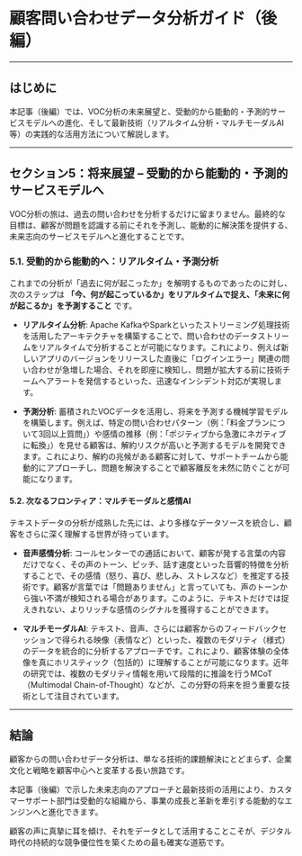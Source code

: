 
# 顧客問い合わせデータ分析ガイド（後編）

---

## はじめに

本記事（後編）では、VOC分析の未来展望と、受動的から能動的・予測的サービスモデルへの進化、そして最新技術（リアルタイム分析・マルチモーダルAI等）の実践的な活用方法について解説します。

---

## セクション5：将来展望 – 受動的から能動的・予測的サービスモデルへ

VOC分析の旅は、過去の問い合わせを分析するだけに留まりません。最終的な目標は、顧客が問題を認識する前にそれを予測し、能動的に解決策を提供する、未来志向のサービスモデルへと進化することです。

### 5.1. 受動的から能動的へ：リアルタイム・予測分析

これまでの分析が「過去に何が起こったか」を解明するものであったのに対し、次のステップは **「今、何が起こっているか」をリアルタイムで捉え、「未来に何が起こるか」を予測すること** です。

- **リアルタイム分析**: Apache KafkaやSparkといったストリーミング処理技術を活用したアーキテクチャを構築することで、問い合わせのデータストリームをリアルタイムで分析することが可能になります。これにより、例えば新しいアプリのバージョンをリリースした直後に「ログインエラー」関連の問い合わせが急増した場合、それを即座に検知し、問題が拡大する前に技術チームへアラートを発信するといった、迅速なインシデント対応が実現します。

- **予測分析**: 蓄積されたVOCデータを活用し、将来を予測する機械学習モデルを構築します。例えば、特定の問い合わせパターン（例：「料金プランについて3回以上質問」）や感情の推移（例：「ポジティブから急激にネガティブに転換」）を見せる顧客は、解約リスクが高いと予測するモデルを開発できます。これにより、解約の兆候がある顧客に対して、サポートチームから能動的にアプローチし、問題を解決することで顧客離反を未然に防ぐことが可能になります。

#### 5.2. 次なるフロンティア：マルチモーダルと感情AI

テキストデータの分析が成熟した先には、より多様なデータソースを統合し、顧客をさらに深く理解する世界が待っています。

- **音声感情分析**: コールセンターでの通話において、顧客が発する言葉の内容だけでなく、その声のトーン、ピッチ、話す速度といった音響的特徴を分析することで、その感情（怒り、喜び、悲しみ、ストレスなど）を推定する技術です。顧客が言葉では「問題ありません」と言っていても、声のトーンから強い不満が検知される場合があります。このように、テキストだけでは捉えきれない、よりリッチな感情のシグナルを獲得することができます。

- **マルチモーダルAI**: テキスト、音声、さらには顧客からのフィードバックセッションで得られる映像（表情など）といった、複数のモダリティ（様式）のデータを統合的に分析するアプローチです。これにより、顧客体験の全体像を真にホリスティック（包括的）に理解することが可能になります。近年の研究では、複数のモダリティ情報を用いて段階的に推論を行うMCoT（Multimodal Chain-of-Thought）などが、この分野の将来を担う重要な技術として注目されています。

---

## 結論

顧客からの問い合わせデータ分析は、単なる技術的課題解決にとどまらず、企業文化と戦略を顧客中心へと変革する長い旅路です。

本記事（後編）で示した未来志向のアプローチと最新技術の活用により、カスタマーサポート部門は受動的な組織から、事業の成長と革新を牽引する能動的なエンジンへと進化できます。

顧客の声に真摯に耳を傾け、それをデータとして活用することこそが、デジタル時代の持続的な競争優位性を築くための最も確実な道筋です。
